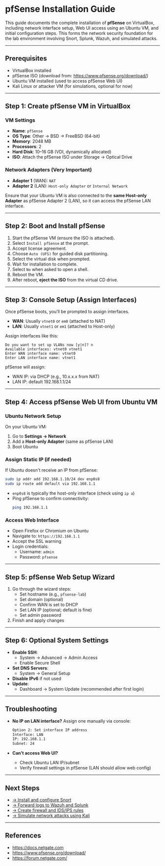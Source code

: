 # pfSense Installation Guide

This guide documents the complete installation of **pfSense** on VirtualBox, including network interface setup, Web UI access using an Ubuntu VM, and initial configuration steps. This forms the network security foundation for the lab environment involving Snort, Splunk, Wazuh, and simulated attacks.

---

## Prerequisites

- VirtualBox installed
- pfSense ISO (download from: https://www.pfsense.org/download/)
- Ubuntu VM installed (used to access pfSense Web UI)
- Kali Linux or attacker VM (for simulations, optional for now)

---

## Step 1: Create pfSense VM in VirtualBox

### VM Settings

- **Name**: `pfSense`
- **OS Type**: Other → BSD → FreeBSD (64-bit)
- **Memory**: 2048 MB
- **Processors**: 2
- **Hard Disk**: 10–16 GB (VDI, dynamically allocated)
- **ISO**: Attach the pfSense ISO under Storage → Optical Drive

### Network Adapters (Very Important)

- **Adapter 1** (WAN): `NAT`
- **Adapter 2** (LAN): `Host-only Adapter` or `Internal Network`

Ensure that your Ubuntu VM is also connected to the **same Host-only Adapter** as pfSense Adapter 2 (LAN), so it can access the pfSense LAN interface.

---

## Step 2: Boot and Install pfSense

1. Start the pfSense VM (ensure the ISO is attached).
2. Select `Install pfSense` at the prompt.
3. Accept license agreement.
4. Choose `Auto (UFS)` for guided disk partitioning.
5. Select the virtual disk when prompted.
6. Wait for installation to complete.
7. Select `No` when asked to open a shell.
8. Reboot the VM.
9. After reboot, **eject the ISO** from the virtual CD drive.

---

## Step 3: Console Setup (Assign Interfaces)

Once pfSense boots, you’ll be prompted to assign interfaces.

- **WAN**: Usually `vtnet0` or `em0` (attached to NAT)
- **LAN**: Usually `vtnet1` or `em1` (attached to Host-only)

Assign interfaces like this:

```
Do you want to set up VLANs now [y|n]? n
Available interfaces: vtnet0 vtnet1
Enter WAN interface name: vtnet0
Enter LAN interface name: vtnet1
```

pfSense will assign:

- WAN IP: via DHCP (e.g., 10.x.x.x from NAT)
- LAN IP: default 192.168.1.1/24

---

## Step 4: Access pfSense Web UI from Ubuntu VM

### Ubuntu Network Setup

On your Ubuntu VM:

1. Go to **Settings → Network**
2. Add a **Host-only Adapter** (same as pfSense LAN)
3. Boot Ubuntu

### Assign Static IP (if needed)

If Ubuntu doesn't receive an IP from pfSense:

```bash
sudo ip addr add 192.168.1.10/24 dev enp0s8
sudo ip route add default via 192.168.1.1
```

- `enp0s8` is typically the host-only interface (check using `ip a`)
- Ping pfSense to confirm connectivity:
  ```bash
  ping 192.168.1.1
  ```

### Access Web Interface

- Open Firefox or Chromium on Ubuntu
- Navigate to: `https://192.168.1.1`
- Accept the SSL warning
- Login credentials:
  - Username: `admin`
  - Password: `pfsense`

---

## Step 5: pfSense Web Setup Wizard

1. Go through the wizard steps:
   - Set hostname (e.g., `pfsense-lab`)
   - Set domain (optional)
   - Confirm WAN is set to DHCP
   - Set LAN IP (optional; default is fine)
   - Set admin password
2. Finish and apply changes

---

## Step 6: Optional System Settings

- **Enable SSH**:
  - System → Advanced → Admin Access
  - Enable Secure Shell
- **Set DNS Servers**:
  - System → General Setup
- **Disable IPv6** if not used
- **Update**:
  - Dashboard → System Update (recommended after first login)

---

## Troubleshooting

- **No IP on LAN interface?** Assign one manually via console:
  ```bash
  Option 2: Set interface IP address
  Interface: LAN
  IP: 192.168.1.1
  Subnet: 24
  ```

- **Can't access Web UI?**
  - Check Ubuntu LAN IP/subnet
  - Verify firewall settings in pfSense (LAN should allow web config)

---

## Next Steps

- [→ Install and configure Snort](../snort-configuration.md)
- [→ Forward logs to Wazuh and Splunk](../log-forwarding.md)
- [→ Create firewall and IDS/IPS rules](../firewall-and-snort-rules.md)
- [→ Simulate network attacks using Kali](../simulations/nmap-scan.md)

---

## References

- https://docs.netgate.com
- https://www.pfsense.org/download/
- https://forum.netgate.com/
